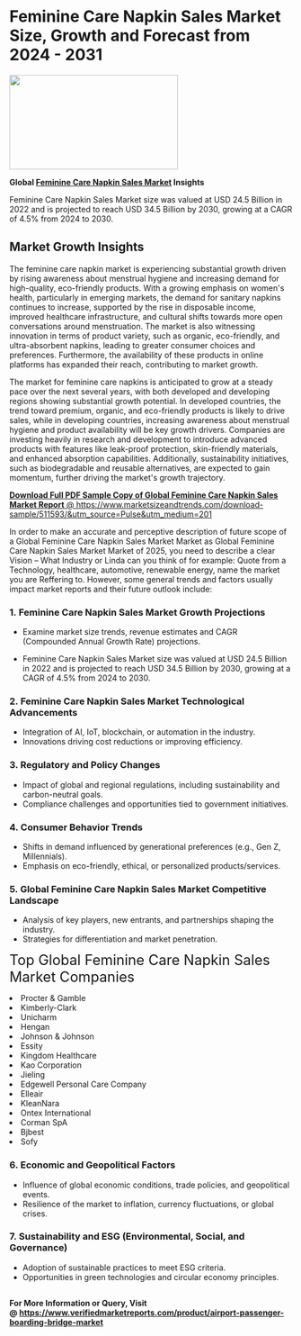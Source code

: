 <H1>Feminine Care Napkin Sales Market Size, Growth and Forecast from 2024 - 2031</H1><img class="aligncenter size-medium wp-image-584254" src="https://thirdeyenews.in/wp-content/uploads/2024/09/Global-Market-Research-300x168.jpeg" alt="" width="300" height="168" /><p><strong>Global&nbsp;<a href="https://www.marketsizeandtrends.com/download-sample/511593/&amp;utm_source=Pulse&amp;utm_medium=201">Feminine Care Napkin Sales Market</a> Insights</strong></p><p>Feminine Care Napkin Sales Market size was valued at USD 24.5 Billion in 2022 and is projected to reach USD 34.5 Billion by 2030, growing at a CAGR of 4.5% from 2024 to 2030.</p><p><h2>Market Growth Insights</h2> <p>The feminine care napkin market is experiencing substantial growth driven by rising awareness about menstrual hygiene and increasing demand for high-quality, eco-friendly products. With a growing emphasis on women's health, particularly in emerging markets, the demand for sanitary napkins continues to increase, supported by the rise in disposable income, improved healthcare infrastructure, and cultural shifts towards more open conversations around menstruation. The market is also witnessing innovation in terms of product variety, such as organic, eco-friendly, and ultra-absorbent napkins, leading to greater consumer choices and preferences. Furthermore, the availability of these products in online platforms has expanded their reach, contributing to market growth.</p> <p><a href="#"></a></p> <p>The market for feminine care napkins is anticipated to grow at a steady pace over the next several years, with both developed and developing regions showing substantial growth potential. In developed countries, the trend toward premium, organic, and eco-friendly products is likely to drive sales, while in developing countries, increasing awareness about menstrual hygiene and product availability will be key growth drivers. Companies are investing heavily in research and development to introduce advanced products with features like leak-proof protection, skin-friendly materials, and enhanced absorption capabilities. Additionally, sustainability initiatives, such as biodegradable and reusable alternatives, are expected to gain momentum, further driving the market's growth trajectory.</p> <p><a href="#"></p><p><span class=""><strong>Download Full PDF Sample Copy of Global Feminine Care Napkin Sales Market Report</strong> @ <a href="https://www.marketsizeandtrends.com/download-sample/511593/&amp;utm_source=Pulse&amp;utm_medium=201" target="_blank">https://www.marketsizeandtrends.com/download-sample/511593/&amp;utm_source=Pulse&amp;utm_medium=201</a></span></p><p>In order to make an accurate and perceptive description of future scope of a Global&nbsp;Feminine Care Napkin Sales Market Market as Global&nbsp;Feminine Care Napkin Sales Market Market of 2025, you need to describe a clear Vision &ndash; What Industry or Linda can you think of for example: Quote from a Technology, healthcare, automotive, renewable energy, name the market you are Reffering to. However, some general trends and factors usually impact market reports and their future outlook include:</p><h3>1.&nbsp;<strong>Feminine Care Napkin Sales Market Growth Projections</strong></h3><ul><li>Examine market size trends, revenue estimates and CAGR (Compounded Annual Growth Rate) projections.</li><li><p>Feminine Care Napkin Sales Market size was valued at USD 24.5 Billion in 2022 and is projected to reach USD 34.5 Billion by 2030, growing at a CAGR of 4.5% from 2024 to 2030.</p></li></ul><h3>2.&nbsp;<strong>Feminine Care Napkin Sales Market Technological Advancements</strong></h3><ul><li>Integration of AI, IoT, blockchain, or automation in the industry.</li><li>Innovations driving cost reductions or improving efficiency.</li></ul><h3>3.&nbsp;<strong>Regulatory and Policy Changes</strong></h3><ul><li>Impact of global and regional regulations, including sustainability and carbon-neutral goals.</li><li>Compliance challenges and opportunities tied to government initiatives.</li></ul><h3>4.&nbsp;<strong>Consumer Behavior Trends</strong></h3><ul><li>Shifts in demand influenced by generational preferences (e.g., Gen Z, Millennials).</li><li>Emphasis on eco-friendly, ethical, or personalized products/services.</li></ul><h3>5.&nbsp;<strong>Global Feminine Care Napkin Sales Market Competitive Landscape</strong></h3><ul><li>Analysis of key players, new entrants, and partnerships shaping the industry.</li><li>Strategies for differentiation and market penetration.</li></ul><p data-pm-slice="1 1 []"><span style="color: inherit; font-family: inherit; font-size: 25px;">Top Global Feminine Care Napkin Sales Market Companies</span></p><div class="" data-test-id=""><p><li>Procter & Gamble</li><li> Kimberly-Clark</li><li> Unicharm</li><li> Hengan</li><li> Johnson & Johnson</li><li> Essity</li><li> Kingdom Healthcare</li><li> Kao Corporation</li><li> Jieling</li><li> Edgewell Personal Care Company</li><li> Elleair</li><li> KleanNara</li><li> Ontex International</li><li> Corman SpA</li><li> Bjbest</li><li> Sofy</li></p></div><h3>6.&nbsp;<strong>Economic and Geopolitical Factors</strong></h3><ul><li>Influence of global economic conditions, trade policies, and geopolitical events.</li><li>Resilience of the market to inflation, currency fluctuations, or global crises.</li></ul><h3>7.&nbsp;<strong>Sustainability and ESG (Environmental, Social, and Governance)</strong></h3><ul><li>Adoption of sustainable practices to meet ESG criteria.</li><li>Opportunities in green technologies and circular economy principles.</li></ul><h2><strong style="font-size: 14px;">For More Information or Query, Visit @&nbsp;</strong><a style="background-color: #ffffff; font-size: 14px;" href="https://www.marketsizeandtrends.com/report/feminine-care-napkin-sales-market/" target="_blank">https://www.verifiedmarketreports.com/product/airport-passenger-boarding-bridge-market</a></h2>
